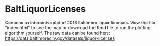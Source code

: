 # BaltLiquorLicenses  
Contains an interactive plot of 2018 Baltimore liquor licenses. 
View the file "index.html" to see the map or download the Rmd file to run the plotting algorithm yourself.
The raw data can be found here: https://data.baltimorecity.gov/datasets/liquor-licenses
